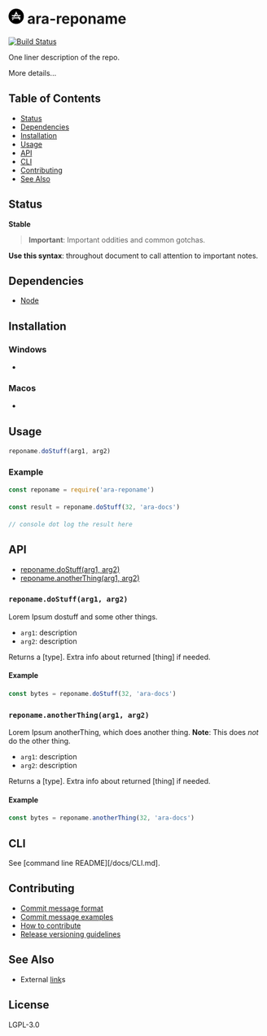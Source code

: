 <img src="https://github.com/arablocks/ara-module-template/blob/master/ara.png" width="30" height="30" /> ara-reponame
========

[![Build Status](https://travis-ci.com/AraBlocks/ara-module-template.svg?token=6WjTyCg41y8MBmCzro5x&branch=master)](https://travis-ci.com/AraBlocks/ara-module-template)

One liner description of the repo.

More details...

## Table of Contents
* [Status](#status)
* [Dependencies](#dependencies)
* [Installation](#installation)
* [Usage](#usage)
* [API](#api)
* [CLI](#cli)
* [Contributing](#contributing)
* [See Also](#see-also)

## Status
**Stable**

> **Important**: Important oddities and common gotchas.

**Use this syntax**: throughout document to call attention to important notes.

## Dependencies
- [Node](https://nodejs.org/en/download/)

## Installation
### Windows
-

### Macos
-

## Usage
```js
reponame.doStuff(arg1, arg2)
```

### Example
```js
const reponame = require('ara-reponame')

const result = reponame.doStuff(32, 'ara-docs')

// console dot log the result here
```

## API
* [reponame.doStuff(arg1, arg2)](#doStuff)
* [reponame.anotherThing(arg1, arg2)](#anotherThing)

<a name="doStuff"></a>
### `reponame.doStuff(arg1, arg2)`
Lorem Ipsum dostuff and some other things.

- `arg1`: description
- `arg2`: description

Returns a [type]. Extra info about returned [thing] if needed.

#### Example
```js
const bytes = reponame.doStuff(32, 'ara-docs')
```

<a name="anotherThing"></a>
### `reponame.anotherThing(arg1, arg2)`
Lorem Ipsum anotherThing, which does another thing.
**Note**: This does _not_ do the other thing.

- `arg1`: description
- `arg2`: description

Returns a [type]. Extra info about returned [thing] if needed.

#### Example
```js
const bytes = reponame.anotherThing(32, 'ara-docs')
```

## CLI
See [command line README][/docs/CLI.md].

## Contributing
- [Commit message format](/.github/COMMIT_FORMAT.md)
- [Commit message examples](/.github/COMMIT_FORMAT_EXAMPLES.md)
- [How to contribute](/.github/CONTRIBUTING.md)
- [Release versioning guidelines](https://semver.org/)

## See Also
- External [link](https://goo.gl/67cqTC)s

## License
LGPL-3.0
